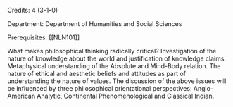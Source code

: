 Credits: 4 (3-1-0)

Department: Department of Humanities and Social Sciences

Prerequisites: [[NLN101]]

What makes philosophical thinking radically critical? Investigation of the nature of knowledge about the world and justification of knowledge claims. Metaphysical understanding of the Absolute and Mind-Body relation. The nature of ethical and aesthetic beliefs and attitudes as part of understanding the nature of values. The discussion of the above issues will be influenced by three philosophical orientational perspectives: Anglo-American Analytic, Continental Phenomenological and Classical Indian.
